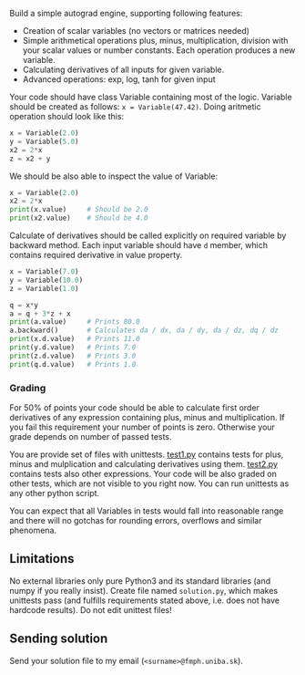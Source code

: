 Build a simple autograd engine, supporting following features:

* Creation of scalar variables (no vectors or matrices needed)
* Simple arithmetical operations plus, minus, multiplication, division with your scalar values or number constants. Each operation produces a new variable.
* Calculating derivatives of all inputs for given variable.
* Advanced operations: exp, log, tanh for given input

Your code should have class Variable containing most of the logic.
Variable should be created as follows: `x = Variable(47.42)`.
Doing aritmetic operation should look like this:

```python
x = Variable(2.0)
y = Variable(5.0)
x2 = 2*x
z = x2 + y
```

We should be also able to inspect the value of Variable:

```python
x = Variable(2.0)
x2 = 2*x
print(x.value)     # Should be 2.0
print(x2.value)    # Should be 4.0
```

Calculate of derivatives should be called explicitly on required variable by backward method.
Each input variable should have `d` member, which contains required derivative in value property.

```python
x = Variable(7.0)
y = Variable(10.0)
z = Variable(1.0)

q = x*y
a = q + 3*z + x
print(a.value)     # Prints 80.0
a.backward()       # Calculates da / dx, da / dy, da / dz, dq / dz
print(x.d.value)   # Prints 11.0
print(y.d.value)   # Prints 7.0
print(z.d.value)   # Prints 3.0
print(q.d.value)   # Prints 1.0
```

### Grading

For 50% of points your code should be able to calculate first order derivatives of any expression containing plus, minus and multiplication. If you fail this requirement your number of points is zero.
Otherwise your grade depends on number of passed tests.

You are provide set of files with unittests. [test1.py](https://raw.githubusercontent.com/usamec/ml2/master/test1.py) contains tests for plus, minus and mulplication and calculating derivatives using them. [test2.py](https://raw.githubusercontent.com/usamec/ml2/master/test2.py) contains tests also other expressions. Your code will be also graded on other tests, which are not visible to you right now. You can run unittests as any other python script.

You can expect that all Variables in tests would fall into reasonable range and there will no gotchas for rounding errors, overflows and similar phenomena.

## Limitations

No external libraries only pure Python3 and its standard libraries (and numpy if you really insist).
Create file named `solution.py`, which makes unittests pass (and fulfills requirements stated above, i.e. does not have hardcode results). Do not edit unittest files! 

## Sending solution
Send your solution file to my email (`<surname>@fmph.uniba.sk`).
